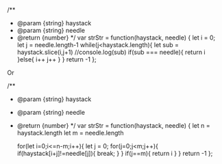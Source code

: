 /**
 * @param {string} haystack
 * @param {string} needle
 * @return {number}
 */
var strStr = function(haystack, needle) {
    let i = 0;
    let j = needle.length-1
    while(j<haystack.length){
        let sub = haystack.slice(i,j+1)
        //console.log(sub)
        if(sub === needle){
            return i
        }else{
            i++
            j++
        }
    }
    return -1
};

Or 

/**
 * @param {string} haystack
 * @param {string} needle
 * @return {number}
 */
var strStr = function(haystack, needle) {
    let n = haystack.length
    let m = needle.length

    for(let i=0;i<=n-m;i++){
        let j = 0;
        for(j=0;j<m;j++){
            if(haystack[i+j]!=needle[j]){
                break;
            }
        }
        if(j==m){
            return i
        }
    }
    return -1
};